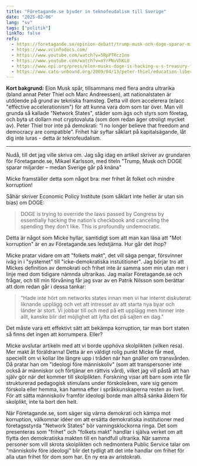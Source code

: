 ```yaml
---
title: "Företagande.se bjuder in teknofeudalism till Sverige"
date: "2025-02-06"
lang: "sv"
tags: ["politik"]
linkTo: false
refs:
  - https://foretagande.se/opinion-debatt/trump-musk-och-doge-sparar-miljarder-medan-sverige-gar-pa-knana
  - https://www.vcinfodocs.com/
  - https://www.youtube.com/watch?v=5RpPTRcz1no
  - https://www.youtube.com/watch?v=mYrPNvVhKLU
  - https://www.epi.org/press/elon-musks-doge-is-hacking-u-s-treasury-funds-and-our-democracy/
  - https://www.cato-unbound.org/2009/04/13/peter-thiel/education-libertarian/
---
```


**Kort bakgrund:** Elon Musk spår, tillsammans med flera andra ultrarika (bland annat Peter Thiel och Marc Andreessen), att nationalstaten är utdöende på grund av tekniska framsteg. Detta vill dom accelerera (e/acc "effective accelerationism") för att kunna vara dom som tar över. Man vill grunda så kallade "Network States", städer som ägs och styrs som företag, och byta ut dollarn mot cryptovaluta (som dom redan äger otroligt mycket av). Peter Thiel tror inte på demokrati: “I no longer believe that freedom and democracy are compatible”. Frihet här syftar såklart på kapitalsägande, låt dig inte luras - detta är teknofeudalism.

---

Nudå, till det jag ville skriva om. Jag såg idag en artikel skriver av grundaren för Företagande.se, Mikael Karlsson, med titeln "Trump, Musk och DOGE sparar miljarder – medan Sverige går på knäna"

Micke framställer detta som något bra: mer frihet åt folket och mindre korruption!

Såhär skriver Economic Policy Institute (som såklart inte heller är utan sin bias) om DOGE:

> DOGE is trying to override the laws passed by Congress by essentially hacking the nation’s checkbook and canceling the spending they don’t like. This is profoundly undemocratic.

Detta är något som Micke hyllar, samtidigt som att man kan läsa att "Mot korruption" är en av Företagande.ses ledstjärna. Hur går det ihop?

Micke pratar vidare om att "folkets makt", det vill säga pengar, försvinner iväg in i "systemet" till "icke-demokratiska instutitioner". Jag börjar tro att Mickes definition av demokrati och frihet inte är samma som min utan mer i linje med dom tidigare nämnda ultrarikas. Jag mailar Företagande.se och frågar, och till min förvåning får jag svar av en Patrik Nilsson som berättar att dom redan går i dessa tankar:

> "Hade inte hört om networks states innan men vi har internt diskuterat liknande upplägg och vet att intresset av att starta nya byar och länder är stort. Vi jobbar till och med på ett upplägg men hinner inte allt, kanske blir det möjlighet att lyfta det på sajten en dag."

Det måste vara ett effektivt sätt att bekämpa korruption, tar man bort staten så finns det ingen att korrumpera. Eller?

Micke avslutar artikeln med att vi borde upphöva skolplikten (vilken resa). Mer makt åt föräldrarna! Detta är en väldigt rolig punkt Micke får med, speciellt om vi kollar lite längre upp i tråden när han gnäller om transvården. Då pratar han om "ideologi före människoliv" (som att transpersoner inte också är människor och förtjänar en rättvis vård), vilket jag vill påstå att han själv gör när det kommer till skolplikten. Forskning visar att barn som inte får strukturerad pedagogisk stimulans under förskoleåren, vare sig genom förskola eller hemma, kan hamna efter i språkkunskaperna resten av livet. För att sätta människoliv framför ideologi borde man alltså sänka åldern för skolplikt, inte ta bort den helt.

När Företagande.se, som säger sig värna demokrati och kämpa mot korruption, välkomnar idéer om att ersätta demokratiska institutioner med företagsstyrda "Network States" bör varningsklockorna ringa. Det som presenteras som "frihet" och "folkets makt" handlar i själva verket om att flytta den demokratiska makten till en handfull ultrarika. När samma personer som vill skrota skolplikten och nedmontera Public Service talar om "människoliv före ideologi" blir det tydligt att det inte handlar om frihet för alla utan frihet för dom som har. En ny era av aristokrati.
